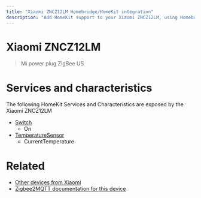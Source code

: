 ```yaml
---
title: "Xiaomi ZNCZ12LM Homebridge/HomeKit integration"
description: "Add HomeKit support to your Xiaomi ZNCZ12LM, using Homebridge, Zigbee2MQTT and homebridge-z2m."
---
```

<!---
This file has been GENERATED using src/docgen/docgen.ts
DO NOT EDIT THIS FILE MANUALLY!
-->
# Xiaomi ZNCZ12LM
> Mi power plug ZigBee US


# Services and characteristics
The following HomeKit Services and Characteristics are exposed by
the Xiaomi ZNCZ12LM

* [Switch](../../switch.md)
  * On
* [TemperatureSensor](../../sensors.md)
  * CurrentTemperature


# Related
* [Other devices from Xiaomi](../index.md#xiaomi)
* [Zigbee2MQTT documentation for this device](https://www.zigbee2mqtt.io/devices/ZNCZ12LM.html)